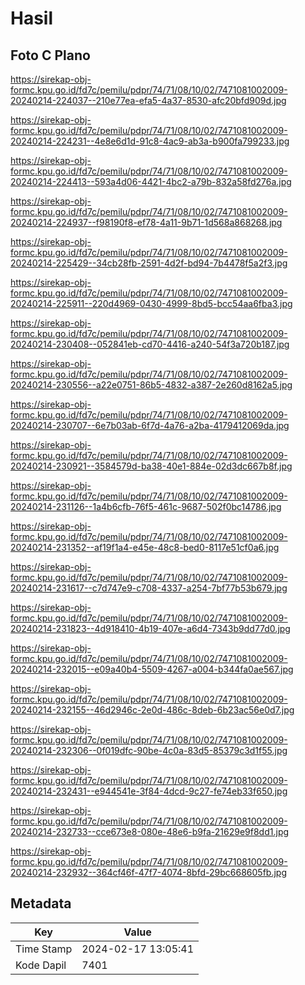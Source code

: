 # Hasil

## Foto C Plano

https://sirekap-obj-formc.kpu.go.id/fd7c/pemilu/pdpr/74/71/08/10/02/7471081002009-20240214-224037--210e77ea-efa5-4a37-8530-afc20bfd909d.jpg

https://sirekap-obj-formc.kpu.go.id/fd7c/pemilu/pdpr/74/71/08/10/02/7471081002009-20240214-224231--4e8e6d1d-91c8-4ac9-ab3a-b900fa799233.jpg

https://sirekap-obj-formc.kpu.go.id/fd7c/pemilu/pdpr/74/71/08/10/02/7471081002009-20240214-224413--593a4d06-4421-4bc2-a79b-832a58fd276a.jpg

https://sirekap-obj-formc.kpu.go.id/fd7c/pemilu/pdpr/74/71/08/10/02/7471081002009-20240214-224937--f98190f8-ef78-4a11-9b71-1d568a868268.jpg

https://sirekap-obj-formc.kpu.go.id/fd7c/pemilu/pdpr/74/71/08/10/02/7471081002009-20240214-225429--34cb28fb-2591-4d2f-bd94-7b4478f5a2f3.jpg

https://sirekap-obj-formc.kpu.go.id/fd7c/pemilu/pdpr/74/71/08/10/02/7471081002009-20240214-225911--220d4969-0430-4999-8bd5-bcc54aa6fba3.jpg

https://sirekap-obj-formc.kpu.go.id/fd7c/pemilu/pdpr/74/71/08/10/02/7471081002009-20240214-230408--052841eb-cd70-4416-a240-54f3a720b187.jpg

https://sirekap-obj-formc.kpu.go.id/fd7c/pemilu/pdpr/74/71/08/10/02/7471081002009-20240214-230556--a22e0751-86b5-4832-a387-2e260d8162a5.jpg

https://sirekap-obj-formc.kpu.go.id/fd7c/pemilu/pdpr/74/71/08/10/02/7471081002009-20240214-230707--6e7b03ab-6f7d-4a76-a2ba-4179412069da.jpg

https://sirekap-obj-formc.kpu.go.id/fd7c/pemilu/pdpr/74/71/08/10/02/7471081002009-20240214-230921--3584579d-ba38-40e1-884e-02d3dc667b8f.jpg

https://sirekap-obj-formc.kpu.go.id/fd7c/pemilu/pdpr/74/71/08/10/02/7471081002009-20240214-231126--1a4b6cfb-76f5-461c-9687-502f0bc14786.jpg

https://sirekap-obj-formc.kpu.go.id/fd7c/pemilu/pdpr/74/71/08/10/02/7471081002009-20240214-231352--af19f1a4-e45e-48c8-bed0-8117e51cf0a6.jpg

https://sirekap-obj-formc.kpu.go.id/fd7c/pemilu/pdpr/74/71/08/10/02/7471081002009-20240214-231617--c7d747e9-c708-4337-a254-7bf77b53b679.jpg

https://sirekap-obj-formc.kpu.go.id/fd7c/pemilu/pdpr/74/71/08/10/02/7471081002009-20240214-231823--4d918410-4b19-407e-a6d4-7343b9dd77d0.jpg

https://sirekap-obj-formc.kpu.go.id/fd7c/pemilu/pdpr/74/71/08/10/02/7471081002009-20240214-232015--e09a40b4-5509-4267-a004-b344fa0ae567.jpg

https://sirekap-obj-formc.kpu.go.id/fd7c/pemilu/pdpr/74/71/08/10/02/7471081002009-20240214-232155--46d2946c-2e0d-486c-8deb-6b23ac56e0d7.jpg

https://sirekap-obj-formc.kpu.go.id/fd7c/pemilu/pdpr/74/71/08/10/02/7471081002009-20240214-232306--0f019dfc-90be-4c0a-83d5-85379c3d1f55.jpg

https://sirekap-obj-formc.kpu.go.id/fd7c/pemilu/pdpr/74/71/08/10/02/7471081002009-20240214-232431--e944541e-3f84-4dcd-9c27-fe74eb33f650.jpg

https://sirekap-obj-formc.kpu.go.id/fd7c/pemilu/pdpr/74/71/08/10/02/7471081002009-20240214-232733--cce673e8-080e-48e6-b9fa-21629e9f8dd1.jpg

https://sirekap-obj-formc.kpu.go.id/fd7c/pemilu/pdpr/74/71/08/10/02/7471081002009-20240214-232932--364cf46f-47f7-4074-8bfd-29bc668605fb.jpg


## Metadata

| Key        | Value               |
| ---------- | ------------------- |
| Time Stamp | 2024-02-17 13:05:41 |
| Kode Dapil | 7401                |



